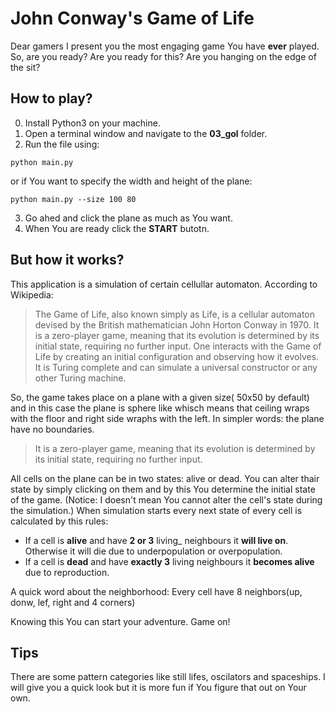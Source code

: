 # John Conway's Game of Life
Dear gamers I present you the most engaging game You have __ever__ played. 
So, are you ready? 
Are you ready for this?
Are you hanging on the edge of the sit?

## How to play?
0. Install Python3 on your machine. 
1. Open a terminal window and navigate to the __03_gol__ folder.
2. Run the file using:
  ```
  python main.py
  ```
  or if You want to specify the width and height of the plane:
  ```
  python main.py --size 100 80
  ```
3. Go ahed and click the plane as much as You want.
4. When You are ready click the __START__ butotn.

## But how it works?
This application is a simulation of certain cellullar automaton. According to Wikipedia:
>The Game of Life, also known simply as Life, is a cellular automaton devised by the British mathematician John Horton Conway in 1970.
>It is a zero-player game, meaning that its evolution is determined by its initial state, requiring no further input.
>One interacts with the Game of Life by creating an initial configuration and observing how it evolves.
>It is Turing complete and can simulate a universal constructor or any other Turing machine.

So, the game takes place on a plane with a given size( 50x50 by default) and in this case the plane is sphere like
whisch means that ceiling wraps with the floor and right side wraphs with the left. In simpler words: the plane have no boundaries.

>It is a zero-player game, meaning that its evolution is determined by its initial state, requiring no further input.

All cells on the plane can be in two states: alive or dead.
You can alter thair state by simply clicking on them and by this You determine the initial state of the game.
(Notice: I doesn't mean You cannot alter the cell's state during the simulation.)
When simulation starts every next state of every cell is calculated by this rules:
- If a cell is __alive__ and have __2 or 3__ living_ neighbours it __will live on__. Otherwise it will die due to underpopulation or overpopulation.
- If a cell is __dead__ and have __exactly 3__ living neighbours it __becomes alive__ due to reproduction.

A quick word about the neighborhood: Every cell have 8 neighbors(up, donw, lef, right and 4 corners)

Knowing this You can start your adventure. Game on!

## Tips
There are some pattern categories like still lifes, oscilators and spaceships. I will give you a quick look but it is more fun if You figure that out on Your own.

